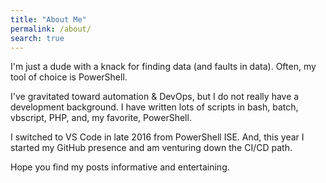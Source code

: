 ```yaml
---
title: "About Me"
permalink: /about/
search: true
---
```


I'm just a dude with a knack for finding data (and faults in data). Often, my tool of choice is PowerShell.

I've gravitated toward automation & DevOps, but I do not really have a development background. I have written lots of scripts in bash, batch, vbscript, PHP, and, my favorite, PowerShell.

I switched to VS Code in late 2016 from PowerShell ISE. And, this year I started my GitHub presence and am venturing down the CI/CD path.

Hope you find my posts informative and entertaining.